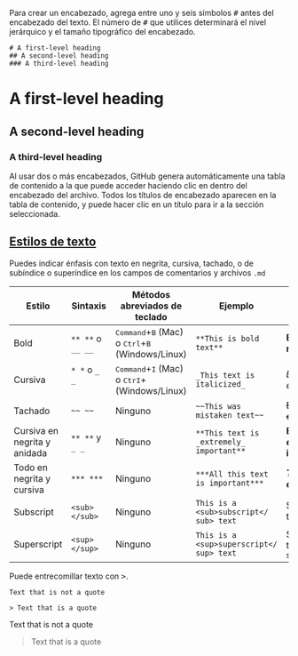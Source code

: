 Para crear un encabezado, agrega entre uno y seis símbolos <kbd>#</kbd> antes del encabezado del texto. El número de <kbd>#</kbd> que utilices determinará el nivel jerárquico y el tamaño tipográfico del encabezado.
```
# A first-level heading
## A second-level heading
### A third-level heading
```
# A first-level heading
## A second-level heading
### A third-level heading

Al usar dos o más encabezados, GitHub genera automáticamente una tabla de contenido a la que puede acceder haciendo clic en  dentro del encabezado del archivo. Todos los títulos de encabezado aparecen en la tabla de contenido, y puede hacer clic en un título para ir a la sección seleccionada.


<h2 id="styling-text" tabindex="-1"><a class="heading-link" href="#styling-text">Estilos de texto<span class="heading-link-symbol" aria-hidden="true"></span></a></h2>
Puedes indicar énfasis con texto en negrita, cursiva, tachado, o de subíndice o superíndice en los campos de comentarios y archivos <code>.md</code>

<table>
  <thead><tr>
             <th scope="col">Estilo</th>
             <th scope="col">Sintaxis</th>
             <th scope="col">Métodos abreviados de teclado</th>
             <th scope="col">Ejemplo</th>
             <th scope="col">Resultados</th></tr>
  </thead>
  <tbody>
    <tr>
      <td>Bold</td>
      <td><code>** **</code> o <code>__ __</code></td>
      <td><kbd>Command</kbd>+<kbd>B</kbd> (Mac) o <kbd>Ctrl</kbd>+<kbd>B</kbd> (Windows/Linux)</td><td><code>**This is bold text**</code></td><td><strong>Esto es texto en negrita</strong>.</td></tr><tr><td>Cursiva</td><td><code>* *</code> o <code>_ _</code>     </td><td><kbd>Command</kbd>+<kbd>I</kbd> (Mac) o <kbd>CtrI</kbd>+ (Windows/Linux)<kbd></kbd></td><td><code>_This text is italicized_</code></td><td><em>Este texto está en cursiva</em></td></tr><tr><td>Tachado</td><td><code>~~ ~~</code></td><td>Ninguno</td><td><code>~~This was mistaken text~~</code></td><td><del>Este texto está equivocado</del></td></tr><tr><td>Cursiva en negrita y anidada</td><td><code>** **</code> y <code>_ _</code></td><td>Ninguno</td><td><code>**This text is _extremely_ important**</code></td><td><strong>Este texto es <em>extremadamente</em> importante</strong></td></tr><tr><td>Todo en negrita y cursiva</td><td><code>*** ***</code></td><td>Ninguno</td><td><code>***All this text is important***</code></td><td><em><strong>Todo este texto es importante</strong></em></td></tr><tr><td>Subscript</td><td><code>&lt;sub&gt; &lt;/sub&gt;</code></td><td>Ninguno</td><td><code>This is a &lt;sub&gt;subscript&lt;/<wbr>sub&gt; text</code></td><td>Se trata de un texto de <sub>subíndice</sub></td></tr><tr><td>Superscript</td><td><code>&lt;sup&gt; &lt;/sup&gt;</code></td><td>Ninguno</td><td><code>This is a &lt;sup&gt;superscript&lt;/<wbr>sup&gt; text</code></td><td>Se trata de un texto de <sup>superíndice</sup></td></tr></tbody>
</table>


Puede entrecomillar texto con <kbd>&gt;</kbd>.
```
Text that is not a quote

> Text that is a quote
```
Text that is not a quote

> Text that is a quote

